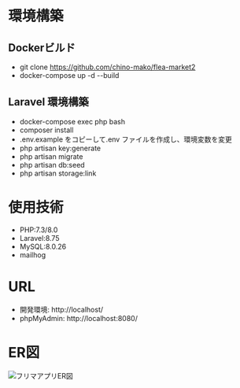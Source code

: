 # 環境構築
## Dockerビルド
- git clone <https://github.com/chino-mako/flea-market2>
- docker-compose up -d --build

## Laravel 環境構築
- docker-compose exec php bash
- composer install
- .env.example をコピーして.env ファイルを作成し、環境変数を変更
- php artisan key:generate
- php artisan migrate
- php artisan db:seed
- php artisan storage:link

# 使用技術
- PHP:7.3/8.0
- Laravel:8.75
- MySQL:8.0.26
- mailhog

# URL
- 開発環境: http://localhost/
- phpMyAdmin: http://localhost:8080/

# ER図
![フリマアプリER図](https://github.com/user-attachments/assets/26763287-b68c-4021-af4c-91406c2d148f)
